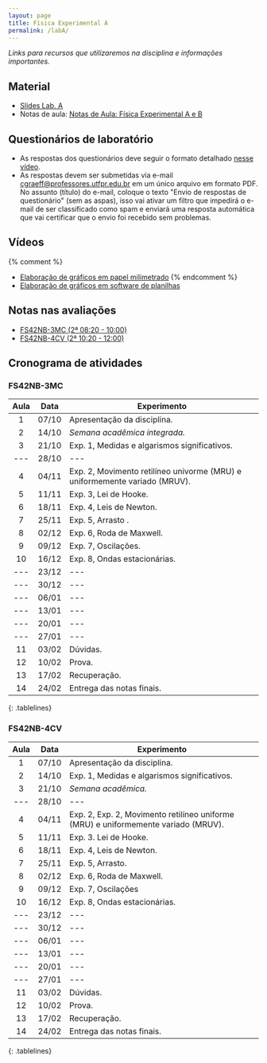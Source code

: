 ```yaml
---
layout: page
title: Física Experimental A
permalink: /labA/
---
```


*Links para recursos que utilizaremos na disciplina e informações importantes.*

## Material
- [Slides Lab. A](https://github.com/cgraeff/cgraeff.github.io/raw/master/slideslaba.pdf)
- Notas de aula: [Notas de Aula: Física Experimental A e B](https://github.com/cgraeff/NotasLabAeB/raw/master/NotasLaboratorio.pdf)

## Questionários de laboratório
- As respostas dos questionários deve seguir o formato detalhado [nesse vídeo](https://www.youtube.com/watch?v=BIVszojx9B4).
- As respostas devem ser submetidas via e-mail [cgraeff@professores.utfpr.edu.br](mailto:cgraeff@professores.utfpr.edu.br) em um único arquivo em formato PDF. No assunto (título) do e-mail, coloque o texto "Envio de respostas de questionário" (sem as aspas), isso vai ativar um filtro que impedirá o e-mail de ser classificado como spam e enviará uma resposta automática que vai certificar que o envio foi recebido sem problemas.

## Vídeos
{% comment %}
- [Elaboração de gráficos em papel milimetrado](https://www.youtube.com/watch?v=YqKnV53UBDs&list=PLOaZLpYR0EZ5gLuFOneNgXdDREAapj-3V&index=5&t=2s)
{% endcomment %}
- [Elaboração de gráficos em software de planilhas](https://www.youtube.com/watch?v=x2kVREJWKGc&list=PLOaZLpYR0EZ5gLuFOneNgXdDREAapj-3V&index=6&t=2s)

## Notas nas avaliações
- [FS42NB-3MC (2ª 08:20 - 10:00)](https://docs.google.com/spreadsheets/d/1JIuW5WGhtnzlLdiEqNcJ6b6vfW2cE6arwp6SH6fBeG8/edit?usp=sharing)
- [FS42NB-4CV (2ª 10:20 - 12:00)](https://docs.google.com/spreadsheets/d/1pUYEn4Ex-dP_q679pFguJP0s2cmV8jBlzWyg22LNXYM/edit?usp=sharing)

## Cronograma de atividades

### FS42NB-3MC
<style>
.tablelines table, .tablelines td, .tablelines th {
        border: 1px solid black;
        }
</style>
|  Aula  | Data  | Experimento |
| :----: | :---: | ----------- |
|  1 | 07/10 | Apresentação da disciplina. |
|  2 | 14/10 | *Semana acadêmica integrada.* |
|  3 | 21/10 | Exp. 1, Medidas e algarismos significativos. |
|--- | 28/10 | --- |
|  4 | 04/11 | Exp. 2, Movimento retilíneo univorme (MRU) e uniformemente variado (MRUV). |
|  5 | 11/11 | Exp. 3, Lei de Hooke. |
|  6 | 18/11 | Exp. 4, Leis de Newton. |
|  7 | 25/11 | Exp. 5, Arrasto . |
|  8 | 02/12 | Exp. 6, Roda de Maxwell. |
|  9 | 09/12 | Exp. 7, Oscilações. |
| 10 | 16/12 | Exp. 8, Ondas estacionárias. |
|--- | 23/12 | --- |
|--- | 30/12 | --- |
|--- | 06/01 | --- |
|--- | 13/01 | --- |
|--- | 20/01 | --- | 
| --- | 27/01 | --- |
| 11 | 03/02 | Dúvidas. |
| 12 | 10/02 | Prova.|
| 13 | 17/02 | Recuperação.|
| 14 | 24/02 | Entrega das notas finais. |
{: .tablelines}

### FS42NB-4CV
<style>
.tablelines table, .tablelines td, .tablelines th {
        border: 1px solid black;
        }
</style>
|  Aula  | Data  | Experimento |
| :----: | :---: | ----------- |
|  1 | 07/10 | Apresentação da disciplina. |
|  2 | 14/10 | Exp. 1, Medidas e algarismos significativos. |
|  3 | 21/10 |  *Semana acadêmica.*|
|--- | 28/10 | --- |
|  4 | 04/11 | Exp. 2, Exp. 2, Movimento retilíneo uniforme (MRU) e uniformemente variado (MRUV). |
|  5 | 11/11 | Exp. 3. Lei de Hooke. |
|  6 | 18/11 | Exp. 4, Leis de Newton. |
|  7 | 25/11 | Exp. 5, Arrasto. |
|  8 | 02/12 | Exp. 6, Roda de Maxwell. |
|  9 | 09/12 | Exp. 7, Oscilações |
| 10 | 16/12 | Exp. 8, Ondas estacionárias. |
|--- | 23/12 | --- |
|--- | 30/12 | --- |
|--- | 06/01 | --- |
|--- | 13/01 | --- |
|--- | 20/01 | --- | 
| --- | 27/01 | --- |
| 11 | 03/02 | Dúvidas. |
| 12 | 10/02 | Prova.|
| 13 | 17/02 | Recuperação.|
| 14 | 24/02 | Entrega das notas finais. |
{: .tablelines}


